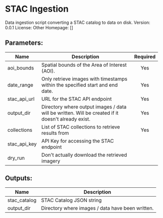 # STAC Ingestion
Data ingestion script converting a STAC catalog to data on disk.
Version: 0.0.1
License: Other
Homepage: []

## Parameters:
Name|Description|Required
---|---|:---:
aoi_bounds|Spatial bounds of the Area of Interest (AOI).|Yes
date_range|Only retrieve images with timestamps within the specified start and end date.|Yes
stac_api_url|URL for the STAC API endpoint|Yes
output_dir|Directory where output images / data will be written.  Will be created if it doesn't already exist.|Yes
collections|List of STAC collections to retrieve results from|Yes
stac_api_key|API Key for accessing the STAC endpoint|
dry_run|Don't actually download the retrieved imagery|

## Outputs:
Name|Description
---|---
stac_catalog|STAC Catalog JSON string
output_dir|Directory where images / data have been written.
